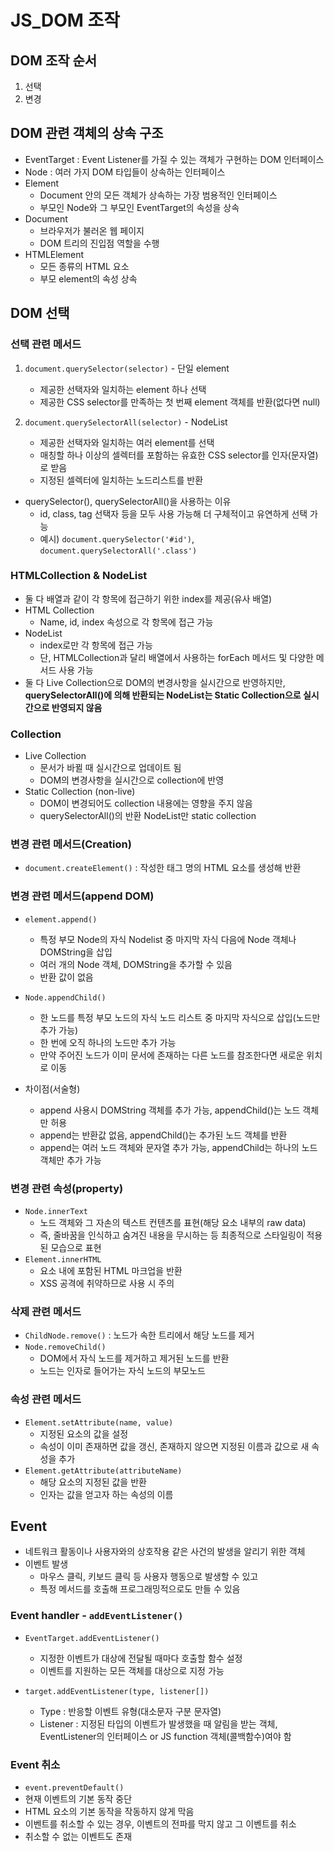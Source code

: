 # JS_DOM 조작

## DOM 조작 순서

1. 선택
2. 변경

## DOM 관련 객체의 상속 구조

- EventTarget : Event Listener를 가질 수 있는 객체가 구현하는 DOM 인터페이스
- Node : 여러 가지 DOM 타입들이 상속하는 인터페이스
- Element 
  - Document 안의 모든 객체가 상속하는 가장 범용적인 인터페이스
  - 부모인 Node와 그 부모인 EventTarget의 속성을 상속 
- Document
  - 브라우저가 불러온 웹 페이지
  - DOM 트리의 진입점 역할을 수행
- HTMLElement
  - 모든 종류의 HTML 요소
  - 부모 element의 속성 상속

## DOM 선택

### 선택 관련 메서드

1. `document.querySelector(selector)` - 단일 element
   - 제공한 선택자와 일치하는 element 하나 선택
   - 제공한 CSS selector를 만족하는 첫 번째 element 객체를 반환(없다면 null)

2. `document.querySelectorAll(selector)` - NodeList
   - 제공한 선택자와 일치하는 여러 element를 선택
   - 매칭할 하나 이상의 셀렉터를 포함하는 유효한 CSS selector를 인자(문자열)로 받음
   - 지정된 셀렉터에 일치하는 노드리스트를 반환

- querySelector(), querySelectorAll()을 사용하는 이유
  - id, class, tag 선택자 등을 모두 사용 가능해 더 구체적이고 유연하게 선택 가능
  - 예시) `document.querySelector('#id')`, `document.querySelectorAll('.class')`

### HTMLCollection & NodeList

- 둘 다 배열과 같이 각 항목에 접근하기 위한 index를 제공(유사 배열)
- HTML Collection
  - Name, id, index 속성으로 각 항목에 접근 가능
- NodeList
  - index로만 각 항목에 접근 가능
  - 단, HTMLCollection과 달리 배열에서 사용하는 forEach 메서드 및 다양한 메서드 사용 가능
- 둘 다 Live Collection으로 DOM의 변경사항을 실시간으로 반영하지만, **querySelectorAll()에 의해 반환되는 NodeList는 Static Collection으로 실시간으로 반영되지 않음**

### Collection

- Live Collection
  - 문서가 바뀔 때 실시간으로 업데이트 됨
  - DOM의 변경사항을 실시간으로 collection에 반영
- Static Collection (non-live)
  - DOM이 변경되어도 collection 내용에는 영향을 주지 않음
  - querySelectorAll()의 반환 NodeList만 static collection

### 변경 관련 메서드(Creation)

- `document.createElement()` : 작성한 태그 명의 HTML 요소를 생성해 반환

### 변경 관련 메서드(append DOM)

- `element.append()`
  - 특정 부모 Node의 자식 Nodelist 중 마지막 자식 다음에 Node 객체나 DOMString을 삽입
  - 여러 개의 Node 객체, DOMString을 추가할 수 있음
  - 반환 값이 없음
- `Node.appendChild()`
  - 한 노드를 특정 부모 노드의 자식 노드 리스트 중 마지막 자식으로 삽입(노드만 추가 가능)
  - 한 번에 오직 하나의 노드만 추가 가능
  - 만약 주어진 노드가 이미 문서에 존재하는 다른 노드를 참조한다면 새로운 위치로 이동

- 차이점(서술형)
  - append 사용시 DOMString 객체를 추가 가능, appendChild()는 노드 객체만 허용
  - append는 반환값 없음, appendChild()는 추가된 노드 객체를 반환
  - append는 여러 노드 객체와 문자열 추가 가능, appendChild는 하나의 노드 객체만 추가 가능

### 변경 관련 속성(property)

- `Node.innerText`
  - 노드 객체와 그 자손의 텍스트 컨텐츠를 표현(해당 요소 내부의 raw data)
  - 즉, 줄바꿈을 인식하고 숨겨진 내용을 무시하는 등 최종적으로 스타일링이 적용된 모습으로 표현
- `Element.innerHTML`
  - 요소 내에 포함된 HTML 마크업을 반환
  - XSS 공격에 취약하므로 사용 시 주의

### 삭제 관련 메서드

- `ChildNode.remove()` : 노드가 속한 트리에서 해당 노드를 제거
- `Node.removeChild()`
  - DOM에서 자식 노드를 제거하고 제거된 노드를 반환
  - 노드는 인자로 들어가는 자식 노드의 부모노드

### 속성 관련 메서드

- `Element.setAttribute(name, value)`
  - 지정된 요소의 값을 설정
  - 속성이 이미 존재하면 값을 갱신, 존재하지 않으면 지정된 이름과 값으로 새 속성을 추가
- `Element.getAttribute(attributeName)`
  - 해당 요소의 지정된 값을 반환
  - 인자는 값을 얻고자 하는 속성의 이름

## Event

- 네트워크 활동이나 사용자와의 상호작용 같은 사건의 발생을 알리기 위한 객체
- 이벤트 발생
  - 마우스 클릭, 키보드 클릭 등 사용자 행동으로 발생할 수 있고
  - 특정 메서드를 호출해 프로그래밍적으로도 만들 수 있음

### Event handler - `addEventListener()`

- `EventTarget.addEventListener()`
  - 지정한 이벤트가 대상에 전달될 때마다 호출할 함수 설정
  - 이벤트를 지원하는 모든 객체를 대상으로 지정 가능

- `target.addEventListener(type, listener[])`
  - Type : 반응할 이벤트 유형(대소문자 구분 문자열)
  - Listener : 지정된 타입의 이벤트가 발생했을 때 알림을 받는 객체, EventListener의 인터페이스 or JS function 객체(콜백함수)여야 함

### Event 취소

- `event.preventDefault()`
- 현재 이벤트의 기본 동작 중단
- HTML 요소의 기본 동작을 작동하지 않게 막음
- 이벤트를 취소할 수 있는 경우, 이벤트의 전파를 막지 않고 그 이벤트를 취소
- 취소할 수 없는 이벤트도 존재